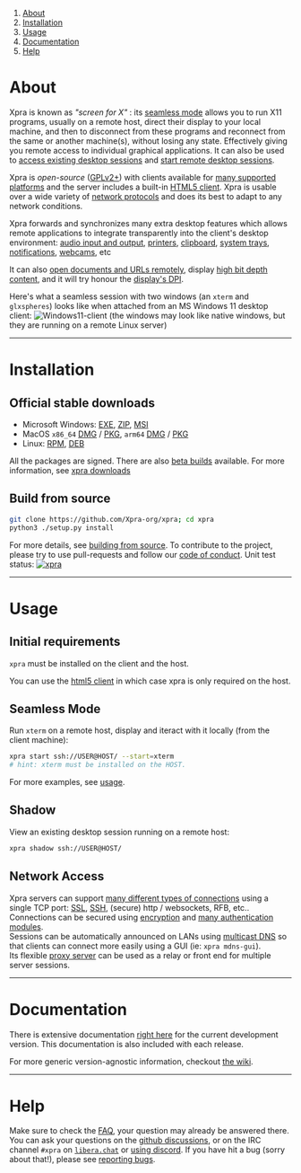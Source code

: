 1. [About](#about)
2. [Installation](#installation)
3. [Usage](#usage)
4. [Documentation](#documentation)
5. [Help](#help)

# About
Xpra is known as _"screen for X"_ : its [seamless mode](docs/Usage/Seamless.md) allows you to run X11 programs,
usually on a remote host, direct their display to your local machine,
and then to disconnect from these programs and reconnect from the same or another machine(s),
without losing any state.
Effectively giving you remote access to individual graphical applications.
It can also be used to
[access existing desktop sessions](docs/Usage/Shadow.md) and [start remote desktop sessions](docs/Usage/Desktop.md).

Xpra is _open-source_ ([GPLv2+](COPYING)) with clients available for [many supported platforms](https://github.com/Xpra-org/xpra/wiki/Platforms)
and the server includes a built-in [HTML5 client](https://github.com/Xpra-org/xpra-html5).
Xpra is usable over a wide variety of [network protocols](docs/Network/README.md) and does its best to adapt to any network conditions.

Xpra forwards and synchronizes many extra desktop features which allows remote applications
to integrate transparently into the client's desktop environment:
[audio input and output](docs/Features/Audio.md), [printers](docs/Features/Printing.md), [clipboard](docs/Features/Clipboard.md),
[system trays](docs/Features/System-Tray.md), [notifications](docs/Features/Notifications.md), [webcams](docs/Features/Webcam.md), etc

It can also [open documents and URLs remotely](docs/Features/File-Transfers.md),
display [high bit depth content](docs/Features/Image-Depth.md),
and it will try honour the [display's DPI](docs/Features/DPI.md).

Here's what a seamless session with two windows (an `xterm` and `glxspheres`)
looks like when attached from an MS Windows 11 desktop client:
![Windows11-client](docs/images/screenshots/win11-glxspheres.png)
(the windows may look like native windows, but they are running on a remote Linux server)

---

# Installation
## Official stable downloads
* Microsoft Windows: [EXE](https://xpra.org/dists/windows/Xpra-x86_64_Setup.exe), [ZIP](https://xpra.org/dists/windows/Xpra.zip), [MSI](https://xpra.org/dists/windows/Xpra-x86_64.msi)
* MacOS `x86_64` [DMG](https://xpra.org/dists/MacOS/x86_64/Xpra.dmg) / [PKG](https://xpra.org/dists/MacOS/x86_64/Xpra.pkg), `arm64` [DMG](https://xpra.org/dists/MacOS/arm64/Xpra.dmg) / [PKG](https://xpra.org/dists/MacOS/arm64/Xpra.pkg)
* Linux: [RPM](https://github.com/Xpra-org/xpra/wiki/Download#-for-rpm-distributions), [DEB](https://github.com/Xpra-org/xpra/wiki/Download#-for-debian-based-distributions)

All the packages are signed. There are also [beta builds](https://xpra.org/beta) available.
For more information, see [xpra downloads](https://github.com/Xpra-org/xpra/wiki/Download)

## Build from source
```sh
git clone https://github.com/Xpra-org/xpra; cd xpra
python3 ./setup.py install
```
For more details, see [building from source](https://github.com/Xpra-org/xpra/tree/master/docs/Build).
To contribute to the project, please try to use pull-requests and follow our [code of conduct](CODE_OF_CONDUCT.md).
Unit test status:
[![xpra](https://github.com/Xpra-org/xpra/actions/workflows/test.yml/badge.svg)](https://github.com/Xpra-org/xpra/actions/workflows/test.yml)

---

# Usage
## Initial requirements
`xpra` must be installed on the client and the host.

You can use the [html5 client](https://github.com/Xpra-org/xpra-html5) in which case xpra is only required on the host.

## Seamless Mode
Run `xterm` on a remote host, display and iteract with it locally (from the client machine):
```sh
xpra start ssh://USER@HOST/ --start=xterm
# hint: xterm must be installed on the HOST.
```
For more examples, see [usage](docs/Usage/README.md).

## Shadow
View an existing desktop session running on a remote host:
```sh
xpra shadow ssh://USER@HOST/
```

## Network Access
Xpra servers can support [many different types of connections](docs/Network/README.md) using a single TCP port:
[SSL](docs/Network/SSL.md), [SSH](docs/Network/SSH.md), (secure) http / websockets, RFB, etc..\
Connections can be secured using [encryption](docs/Network/Encryption.md) and [many authentication modules](docs/Usage/Authentication.md).\
Sessions can be automatically announced on LANs using [multicast DNS](docs/Network/Multicast-DNS.md)
so that clients can connect more easily using a GUI (ie: `xpra mdns-gui`).\
Its flexible [proxy server](docs/Usage/Proxy-Server.md) can be used as a relay or front end for multiple server sessions.

---

# Documentation
There is extensive documentation [right here](docs) for the current development version.
This documentation is also included with each release.

For more generic version-agnostic information, checkout [the wiki](https://github.com/Xpra-org/xpra/wiki).

---

# Help
Make sure to check the [FAQ](https://github.com/Xpra-org/xpra/blob/master/docs/FAQ.md), your question may already be answered there.
You can ask your questions on the [github discussions](https://github.com/orgs/Xpra-org/discussions), or on the IRC channel `#xpra` on [`libera.chat`](https://libera.chat)
or [using discord](https://discord.gg/2mtC6cDv6Q).
If you have hit a bug (sorry about that!), please see [reporting bugs](https://github.com/Xpra-org/xpra/wiki/Reporting-Bugs).
